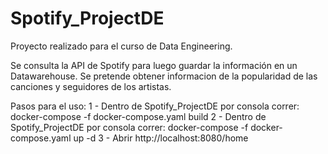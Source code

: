 # Spotify_ProjectDE

Proyecto realizado para el curso de Data Engineering.  

Se consulta la API de Spotify para luego guardar la información en un Datawarehouse.  Se pretende obtener informacion de la popularidad de las canciones y seguidores de los artistas. 

Pasos para el uso:
1 - Dentro de Spotify_ProjectDE por consola correr: docker-compose -f docker-compose.yaml build
2 - Dentro de Spotify_ProjectDE por consola correr: docker-compose -f docker-compose.yaml up -d
3 - Abrir http://localhost:8080/home 

